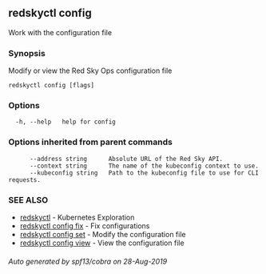 ## redskyctl config

Work with the configuration file

### Synopsis

Modify or view the Red Sky Ops configuration file

```
redskyctl config [flags]
```

### Options

```
  -h, --help   help for config
```

### Options inherited from parent commands

```
      --address string      Absolute URL of the Red Sky API.
      --context string      The name of the kubeconfig context to use.
      --kubeconfig string   Path to the kubeconfig file to use for CLI requests.
```

### SEE ALSO

* [redskyctl](redskyctl.md)	 - Kubernetes Exploration
* [redskyctl config fix](redskyctl_config_fix.md)	 - Fix configurations
* [redskyctl config set](redskyctl_config_set.md)	 - Modify the configuration file
* [redskyctl config view](redskyctl_config_view.md)	 - View the configuration file

###### Auto generated by spf13/cobra on 28-Aug-2019
